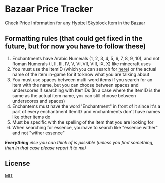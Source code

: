 # Bazaar Price Tracker
Check Price Information for any Hypixel Skyblock Item in the Bazaar

## Formatting rules (that could get fixed in the future, but for now you have to follow these)
1. Enchantments have Arabic Numerals (1, 2, 3, 4, 5, 6, 7, 8, 9, 10), and not Roman Numerals (I, II, III, IV, V, VI, VII, VIII, IX, X) like minecraft uses
2. You must use the ItemID (which you can search for [here](https://api.slothpixel.me/api/skyblock/items)) or the actual name of the item in-game for it to know what you are talking about
3. You must use spaces between multi-word items if you search for an item with the name, but you can choose between spaces and underscores if searching with ItemIDs (In a case where the ItemID is the same as the actual item name, you can still choose between underscores and spaces)
4. Enchantems must have the word "Enchantment" in front of it since it's a part of every enchantment ItemID, and enchantments don't have names like other items do
5. Must be specific with the spelling of the item that you are looking for
6. When searching for essence, you have to search like "essence wither" and not "wither essence"

___Everything___ _else you can think of is possible (unless you find something, then in that case please report it to me)_




## License
[MIT](https://choosealicense.com/licenses/mit/)
